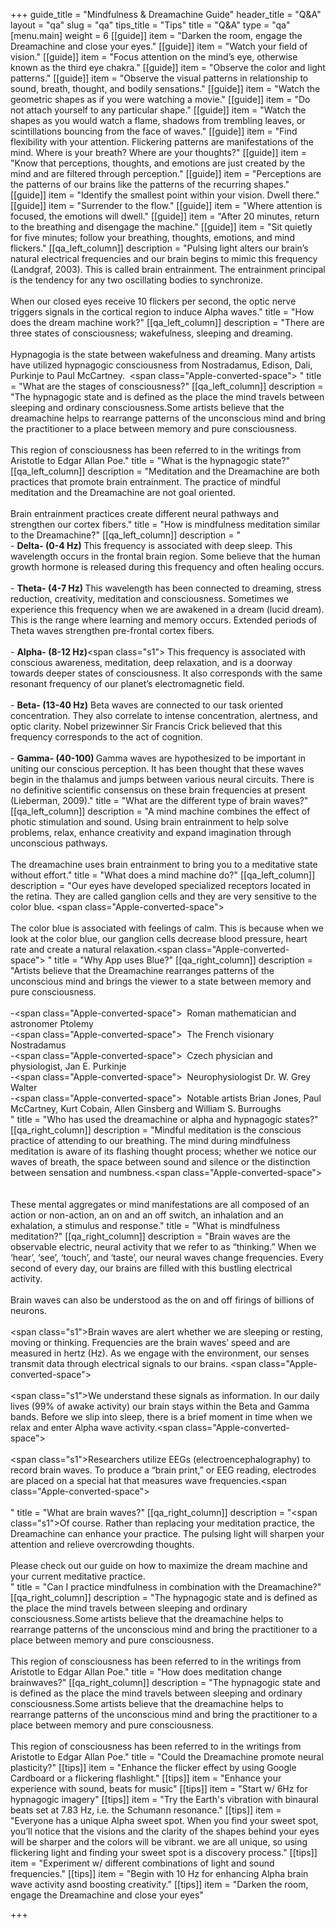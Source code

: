 +++
guide_title = "Mindfulness & Dreamachine Guide"
header_title = "Q&A"
layout = "qa"
slug = "qa"
tips_title = "Tips"
title = "Q&A"
type = "qa"
[menu.main]
weight = 6
[[guide]]
item = "Darken the room, engage the Dreamachine and close your eyes."
[[guide]]
item = "Watch your field of vision."
[[guide]]
item = "Focus attention on the mind’s  eye, otherwise known as the third eye chakra."
[[guide]]
item = "Observe the color and light patterns."
[[guide]]
item = "Observe the visual patterns in relationship to sound, breath, thought, and bodily sensations."
[[guide]]
item = "Watch the geometric shapes as if you were watching a movie."
[[guide]]
item = "Do not attach yourself to any particular shape."
[[guide]]
item = "Watch the shapes as you would watch a flame, shadows from trembling leaves, or scintillations bouncing from the face of waves."
[[guide]]
item = "Find flexibility with your attention. Flickering patterns are manifestations of the mind. Where is your breath? Where are your thoughts?"
[[guide]]
item = "Know that perceptions, thoughts, and emotions are just created by the mind and are filtered through perception."
[[guide]]
item = "Perceptions are the patterns of our brains like the patterns of the recurring shapes."
[[guide]]
item = "Identify the smallest point within your vision. Dwell there."
[[guide]]
item = "Surrender to the flow."
[[guide]]
item = "Where attention is focused, the emotions will dwell."
[[guide]]
item = "After 20 minutes, return to the breathing and disengage the machine."
[[guide]]
item = "Sit quietly for five minutes; follow your breathing, thoughts, emotions, and mind flickers."
[[qa_left_column]]
description = "Pulsing light alters our brain’s natural electrical frequencies and our brain begins to mimic this frequency (Landgraf, 2003). This is called brain entrainment. The entrainment principal is the tendency for any two oscillating bodies to synchronize.<br><br>When our closed eyes receive 10 flickers per second, the optic nerve triggers signals in the cortical region to induce Alpha waves."
title = "How does the dream machine work?"
[[qa_left_column]]
description = "There are three states of consciousness; wakefulness, sleeping and dreaming.<br><br>Hypnagogia is the state between wakefulness and dreaming. Many artists have utilized hypnagogic consciousness from Nostradamus, Edison, Dali, Purkinje to Paul McCartney. &nbsp;<span class=\"Apple-converted-space\">&nbsp;</span>"
title = "What are the stages of consciousness?"
[[qa_left_column]]
description = "The hypnagogic state and is defined as the place the mind travels between sleeping and ordinary consciousness.Some artists believe that the dreamachine helps to rearrange patterns of the unconscious mind and bring the practitioner to a place between memory and pure consciousness.<br><br>This region of consciousness has been referred to in the writings from Aristotle to Edgar Allan Poe."
title = "What is the hypnagogic state?"
[[qa_left_column]]
description = "Meditation and the Dreamachine are both practices that promote brain entrainment. The practice of mindful meditation and the Dreamachine are not goal oriented. <br><br>Brain entrainment practices create different neural pathways and strengthen our cortex fibers."
title = "How is mindfulness meditation similar to the Dreamachine?"
[[qa_left_column]]
description = "<br>- <strong>Delta- (0-4 Hz) </strong> This frequency is associated with deep sleep. This wavelength occurs in the frontal brain region. Some believe that the human growth hormone is released during this frequency and often healing occurs.<br><br>- <strong>Theta- (4-7 Hz) </strong>This wavelength has been connected to dreaming, stress reduction, creativity, meditation and consciousness. Sometimes we experience this frequency when we are awakened in a dream (lucid dream). This is the range where learning and memory occurs. Extended periods of Theta waves strengthen pre-frontal cortex fibers.<br><br>- <strong>Alpha- (8-12 Hz)</strong><span class=\"s1\"> </span>This frequency is associated with conscious awareness, meditation, deep relaxation, and is a doorway towards deeper states of consciousness. It also corresponds with the same resonant frequency of our planet’s electromagnetic field.<br><br>- <strong>Beta- (13-40 Hz)</strong> Beta waves are connected to our task oriented concentration. They also correlate to intense concentration, alertness, and optic clarity. Nobel prizewinner Sir Francis Crick believed that this frequency corresponds to the act of cognition.<br><br>- <strong>Gamma- (40-100) </strong>Gamma waves are hypothesized to be important in uniting our conscious perception. It has been thought that these waves begin in the thalamus and jumps between various neural circuits. There is no definitive scientific consensus on these brain frequencies at present (Lieberman, 2009)."
title = "What are the different type of brain waves?"
[[qa_left_column]]
description = "A mind machine combines the effect of photic stimulation and sound. Using brain entrainment to help solve problems, relax, enhance creativity and expand imagination through unconscious pathways. <br><br>The dreamachine uses brain entrainment to bring you to a meditative state without effort."
title = "What does a mind machine do?"
[[qa_left_column]]
description = "Our eyes have developed specialized receptors located in the retina. They are called ganglion cells and they are very sensitive to the color blue. <span class=\"Apple-converted-space\">&nbsp; &nbsp;<br><br></span>The color blue is associated with feelings of calm. This is because when we look at the color blue, our ganglion cells decrease blood pressure, heart rate and create a natural relaxation.<span class=\"Apple-converted-space\">&nbsp;</span>"
title = "Why App uses Blue?"
[[qa_right_column]]
description = "Artists believe that the Dreamachine rearranges patterns of the unconscious mind and brings the viewer to a state between memory and pure consciousness.<br><br>-<span class=\"Apple-converted-space\">&nbsp; </span>Roman mathematician and astronomer Ptolemy<br>-<span class=\"Apple-converted-space\">&nbsp; </span>The French visionary Nostradamus<br>-<span class=\"Apple-converted-space\">&nbsp; </span>Czech physician and physiologist, Jan E. Purkinje<br>-<span class=\"Apple-converted-space\">&nbsp; </span>Neurophysiologist Dr. W. Grey Walter<br>-<span class=\"Apple-converted-space\">&nbsp; </span>Notable artists Brian Jones, Paul McCartney, Kurt Cobain, Allen Ginsberg and William S. Burroughs<br>"
title = "Who has used the dreamachine or alpha and hypnagogic states?"
[[qa_right_column]]
description = "Mindful meditation is the conscious practice of attending to our breathing. The mind during mindfulness meditation is aware of its flashing thought process; whether we notice our waves of breath, the space between sound and silence or the distinction between sensation and numbness.<span class=\"Apple-converted-space\">&nbsp; &nbsp;</span><br><br>These mental aggregates or mind manifestations are all composed of an action or non-action, an on and an off switch, an inhalation and an exhalation, a stimulus and response."
title = "What is mindfulness meditation?"
[[qa_right_column]]
description = "Brain waves are the observable electric, neural activity that we refer to as “thinking.” When we ‘hear’, ‘see’, ‘touch’, and ‘taste’, our neural waves change frequencies. Every second of every day, our brains are filled with this bustling electrical activity.<br><br>Brain waves can also be understood as the on and off firings of billions of neurons.<br><br><span class=\"s1\">Brain waves are alert whether we are sleeping or resting, moving or thinking. Frequencies are the brain waves’ speed and are measured in hertz (Hz). As we engage with the environment, our senses transmit data through electrical signals to our brains. </span><span class=\"Apple-converted-space\">&nbsp; &nbsp;<br><br></span><span class=\"s1\">We understand these signals as information. In our daily lives (99% of awake activity) our brain stays within the Beta and Gamma bands. Before we slip into sleep, there is a brief moment in time when we relax and enter Alpha wave activity.</span><span class=\"Apple-converted-space\">&nbsp; &nbsp;<br><br></span><span class=\"s1\">Researchers utilize EEGs (electroencephalography) to record brain waves. To produce a “brain print,” or EEG reading, electrodes are placed on a special hat that measures wave frequencies.</span><span class=\"Apple-converted-space\"><br><br></span>"
title = "What are brain waves?"
[[qa_right_column]]
description = "<span class=\"s1\">Of course. Rather than replacing your meditation practice, the Dreamachine can enhance your practice. The pulsing light will sharpen your attention and relieve overcrowding thoughts.<br><br>Please check out our guide on how to maximize the dream machine and your current meditative practice.</span><br>"
title = "Can I practice mindfulness in combination with the Dreamachine?"
[[qa_right_column]]
description = "The hypnagogic state and is defined as the place the mind travels between sleeping and ordinary consciousness.Some artists believe that the dreamachine helps to rearrange patterns of the unconscious mind and bring the practitioner to a place between memory and pure consciousness.<br><br>This region of consciousness has been referred to in the writings from Aristotle to Edgar Allan Poe."
title = "How does meditation change brainwaves?"
[[qa_right_column]]
description = "The hypnagogic state and is defined as the place the mind travels between sleeping and ordinary consciousness.Some artists believe that the dreamachine helps to rearrange patterns of the unconscious mind and bring the practitioner to a place between memory and pure consciousness.<br><br>This region of consciousness has been referred to in the writings from Aristotle to Edgar Allan Poe."
title = "Could the Dreamachine promote neural plasticity?"
[[tips]]
item = "Enhance the flicker effect by using Google Cardboard or a flickering flashlight."
[[tips]]
item = "Enhance your experience with sound, beats for music"
[[tips]]
item = "Start w/ 6Hz for hypnagogic imagery"
[[tips]]
item = "Try the Earth's vibration with binaural beats set at 7.83 Hz, i.e. the Schumann resonance."
[[tips]]
item = "Everyone has a unique Alpha sweet spot. When you find your sweet spot, you’ll notice that the visions and the clarity of the shapes behind your eyes will be sharper and the colors will be vibrant. we are all unique, so using flickering light and finding your sweet spot is a discovery process."
[[tips]]
item = "Experiment w/ different combinations of light and sound frequencies."
[[tips]]
item = "Begin with 10 Hz for enhancing Alpha brain wave activity asnd boosting creativity."
[[tips]]
item = "Darken the room, engage the Dreamachine and close your eyes"

+++
